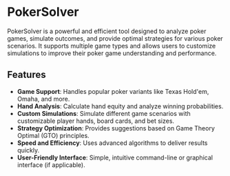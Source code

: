 # PokerSolver

PokerSolver is a powerful and efficient tool designed to analyze poker games, simulate outcomes, and provide optimal strategies for various poker scenarios. It supports multiple game types and allows users to customize simulations to improve their poker game understanding and performance.

## Features

- **Game Support**: Handles popular poker variants like Texas Hold'em, Omaha, and more.
- **Hand Analysis**: Calculate hand equity and analyze winning probabilities.
- **Custom Simulations**: Simulate different game scenarios with customizable player hands, board cards, and bet sizes.
- **Strategy Optimization**: Provides suggestions based on Game Theory Optimal (GTO) principles.
- **Speed and Efficiency**: Uses advanced algorithms to deliver results quickly.
- **User-Friendly Interface**: Simple, intuitive command-line or graphical interface (if applicable).
